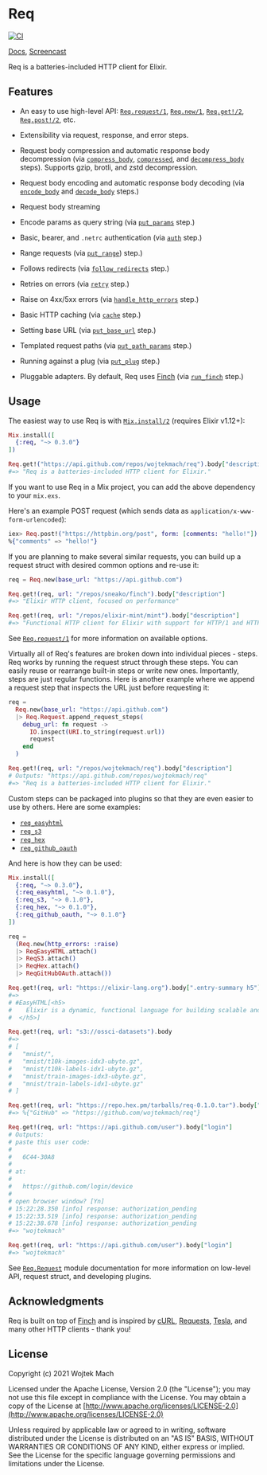# Req

[![CI](https://github.com/wojtekmach/req/actions/workflows/ci.yml/badge.svg)](https://github.com/wojtekmach/req/actions/workflows/ci.yml)

[Docs](https://hexdocs.pm/req), [Screencast](https://www.youtube.com/watch?v=NxWgvHRN6mI "Req: A batteries included HTTP client for Elixir")

Req is a batteries-included HTTP client for Elixir.

## Features

  * An easy to use high-level API: [`Req.request/1`], [`Req.new/1`], [`Req.get!/2`], [`Req.post!/2`], etc.

  * Extensibility via request, response, and error steps.

  * Request body compression and automatic response body decompression (via [`compress_body`], [`compressed`], and [`decompress_body`] steps). Supports gzip, brotli, and zstd decompression.

  * Request body encoding and automatic response body decoding (via [`encode_body`] and [`decode_body`] steps.)

  * Request body streaming

  * Encode params as query string (via [`put_params`] step.)

  * Basic, bearer, and `.netrc` authentication (via [`auth`] step.)

  * Range requests (via [`put_range`]) step.)

  * Follows redirects (via [`follow_redirects`] step.)

  * Retries on errors (via [`retry`] step.)

  * Raise on 4xx/5xx errors (via [`handle_http_errors`] step.)

  * Basic HTTP caching (via [`cache`] step.)

  * Setting base URL (via [`put_base_url`] step.)

  * Templated request paths (via [`put_path_params`] step.)

  * Running against a plug (via [`put_plug`] step.)

  * Pluggable adapters. By default, Req uses [Finch] (via [`run_finch`] step.)

## Usage

The easiest way to use Req is with [`Mix.install/2`] (requires Elixir v1.12+):

```elixir
Mix.install([
  {:req, "~> 0.3.0"}
])

Req.get!("https://api.github.com/repos/wojtekmach/req").body["description"]
#=> "Req is a batteries-included HTTP client for Elixir."
```

If you want to use Req in a Mix project, you can add the above dependency to your `mix.exs`.

Here's an example POST request (which sends data as `application/x-www-form-urlencoded`):

```elixir
iex> Req.post!("https://httpbin.org/post", form: [comments: "hello!"]).body["form"]
%{"comments" => "hello!"}
```

If you are planning to make several similar requests, you can build up a request struct with
desired common options and re-use it:

```elixir
req = Req.new(base_url: "https://api.github.com")

Req.get!(req, url: "/repos/sneako/finch").body["description"]
#=> "Elixir HTTP client, focused on performance"

Req.get!(req, url: "/repos/elixir-mint/mint").body["description"]
#=> "Functional HTTP client for Elixir with support for HTTP/1 and HTTP/2."
```

See [`Req.request/1`] for more information on available
options.

Virtually all of Req's features are broken down into individual pieces - steps. Req works by running
the request struct through these steps. You can easily reuse or rearrange built-in steps or write new
ones. Importantly, steps are just regular functions. Here is another example where we append a request
step that inspects the URL just before requesting it:

```elixir
req =
  Req.new(base_url: "https://api.github.com")
  |> Req.Request.append_request_steps(
    debug_url: fn request ->
      IO.inspect(URI.to_string(request.url))
      request
    end
  )

Req.get!(req, url: "/repos/wojtekmach/req").body["description"]
# Outputs: "https://api.github.com/repos/wojtekmach/req"
#=> "Req is a batteries-included HTTP client for Elixir."
```

Custom steps can be packaged into plugins so that they are even easier to use by others.
Here are some examples:

  * [`req_easyhtml`]
  * [`req_s3`]
  * [`req_hex`]
  * [`req_github_oauth`]

And here is how they can be used:

```elixir
Mix.install([
  {:req, "~> 0.3.0"},
  {:req_easyhtml, "~> 0.1.0"},
  {:req_s3, "~> 0.1.0"},
  {:req_hex, "~> 0.1.0"},
  {:req_github_oauth, "~> 0.1.0"}
])

req =
  (Req.new(http_errors: :raise)
  |> ReqEasyHTML.attach()
  |> ReqS3.attach()
  |> ReqHex.attach()
  |> ReqGitHubOAuth.attach())

Req.get!(req, url: "https://elixir-lang.org").body[".entry-summary h5"]
#=>
# #EasyHTML[<h5>
#    Elixir is a dynamic, functional language for building scalable and maintainable applications.
#  </h5>]

Req.get!(req, url: "s3://ossci-datasets").body
#=>
# [
#   "mnist/",
#   "mnist/t10k-images-idx3-ubyte.gz",
#   "mnist/t10k-labels-idx1-ubyte.gz",
#   "mnist/train-images-idx3-ubyte.gz",
#   "mnist/train-labels-idx1-ubyte.gz"
# ]

Req.get!(req, url: "https://repo.hex.pm/tarballs/req-0.1.0.tar").body["metadata.config"]["links"]
#=> %{"GitHub" => "https://github.com/wojtekmach/req"}

Req.get!(req, url: "https://api.github.com/user").body["login"]
# Outputs:
# paste this user code:
#
#   6C44-30A8
#
# at:
#
#   https://github.com/login/device
#
# open browser window? [Yn]
# 15:22:28.350 [info] response: authorization_pending
# 15:22:33.519 [info] response: authorization_pending
# 15:22:38.678 [info] response: authorization_pending
#=> "wojtekmach"

Req.get!(req, url: "https://api.github.com/user").body["login"]
#=> "wojtekmach"
```

See [`Req.Request`] module documentation for more information on low-level API, request struct, and developing plugins.

## Acknowledgments

Req is built on top of [Finch] and is inspired by [cURL], [Requests], [Tesla], and many other HTTP clients - thank you!

## License

Copyright (c) 2021 Wojtek Mach

Licensed under the Apache License, Version 2.0 (the "License");
you may not use this file except in compliance with the License.
You may obtain a copy of the License at [http://www.apache.org/licenses/LICENSE-2.0](http://www.apache.org/licenses/LICENSE-2.0)

Unless required by applicable law or agreed to in writing, software
distributed under the License is distributed on an "AS IS" BASIS,
WITHOUT WARRANTIES OR CONDITIONS OF ANY KIND, either express or implied.
See the License for the specific language governing permissions and
limitations under the License.

[`Req.request/1`]: https://hexdocs.pm/req/Req.html#request/1
[`Req.new/1`]:     https://hexdocs.pm/req/Req.html#new/1
[`Req.get!/2`]:    https://hexdocs.pm/req/Req.html#get!/2
[`Req.post!/2`]:   https://hexdocs.pm/req/Req.html#post!/2
[`Req.Request`]:   https://hexdocs.pm/req/Req.Request.html

[`auth`]:               https://hexdocs.pm/req/Req.Steps.html#auth/1
[`cache`]:              https://hexdocs.pm/req/Req.Steps.html#cache/1
[`compress_body`]:      https://hexdocs.pm/req/Req.Steps.html#compress_body/1
[`compressed`]:         https://hexdocs.pm/req/Req.Steps.html#compressed/1
[`decode_body`]:        https://hexdocs.pm/req/Req.Steps.html#decode_body/1
[`decompress_body`]:    https://hexdocs.pm/req/Req.Steps.html#decompress_body/1
[`encode_body`]:        https://hexdocs.pm/req/Req.Steps.html#encode_body/1
[`follow_redirects`]:   https://hexdocs.pm/req/Req.Steps.html#follow_redirects/1
[`handle_http_errors`]: https://hexdocs.pm/req/Req.Steps.html#handle_http_errors/1
[`output`]:             https://hexdocs.pm/req/Req.Steps.html#output/1
[`put_base_url`]:       https://hexdocs.pm/req/Req.Steps.html#put_base_url/1
[`put_params`]:         https://hexdocs.pm/req/Req.Steps.html#put_params/1
[`put_path_params`]:    https://hexdocs.pm/req/Req.Steps.html#put_path_params/1
[`put_plug`]:           https://hexdocs.pm/req/Req.Steps.html#put_plug/1
[`put_range`]:          https://hexdocs.pm/req/Req.Steps.html#put_range/1
[`put_user_agent`]:     https://hexdocs.pm/req/Req.Steps.html#put_user_agent/1
[`retry`]:              https://hexdocs.pm/req/Req.Steps.html#retry/1
[`run_finch`]:          https://hexdocs.pm/req/Req.Steps.html#run_finch/1

[Finch]: https://github.com/sneako/finch
[cURL]: https://curl.se
[Requests]: https://docs.python-requests.org/en/master/
[Tesla]: https://github.com/teamon/tesla
[`req_easyhtml`]: https://github.com/wojtekmach/req_easyhtml
[`req_s3`]: https://github.com/wojtekmach/req_s3
[`req_hex`]: https://github.com/wojtekmach/req_hex
[`req_github_oauth`]: https://github.com/wojtekmach/req_github_oauth
[`Mix.install/2`]: https://hexdocs.pm/mix/Mix.html#install/2
